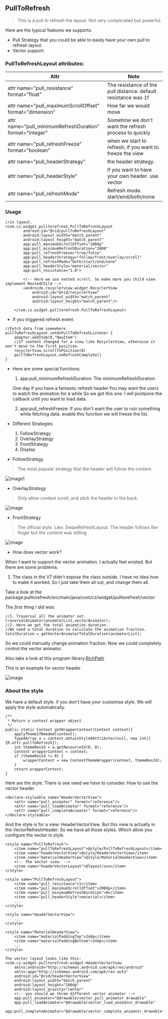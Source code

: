 ## PullToRefresh

> This is a pull to refresh the layout. Not very complicated but powerful.

Here are the typical features we supports:
* Pull Strategy that you could be able to easily have your own pull to refresh layout.
* Vector support.



### PullToRefreshLayout attributes:

| Attr | Note |
| ------ | ---- |
| attr name="pull_resistance" format="float" |  The resistance of the pull distance. default resistance was 1f |
| attr name="pull_maximumScrollOffset" format="dimension"  | How far we would move |
| attr name="pull_minimumRefreshDuration" format="integer" | Sometime we don't want the refresh process to quickly |
| attr name="pull_refreshFreeze" format="boolean"  | when we start to refresh, if you want to freeze the view |
| attr name="pull_headerStrategy" | the header strategy. |
| attr name="pull_headerStyle"  | if you want to have your own header. use vector |
| attr name="pull_refreshMode"  |  Refresh mode. start/end/both/none |

### Usage


```
//in layout.
<com.cz.widget.pulltorefresh.PullToRefreshLayout
        android:id="@+id/pullToRefreshLayout"
        android:layout_width="match_parent"
        android:layout_height="match_parent"
        app:pull_maximumScrollOffset="100dp"
        app:pull_minimumRefreshDuration="2000"
        app:pull_refreshFreeze="true/false"
        app:pull_headerStrategy="follow/front/overlay/scroll"
        app:pull_refreshMode="both/start/end/none"
        app:pull_headerStyle="material/vector"
        app:pull_resistance="1.0">

        <!-- Here we use nested scroll. So make mare you child view implement NestedChild -->
        <androidx.recyclerview.widget.RecyclerView
            android:id="@+id/recyclerView"
            android:layout_width="match_parent"
            android:layout_height="match_parent"/>

    </com.cz.widget.pulltorefresh.PullToRefreshLayout>
```

* If you triggered refresh event.

```
//Fetch data from somewhere
pullToRefreshLayout.setOnPullToRefreshListener {
    adapter.addItem(0,"NewItem")
    //If content changed for a view like RecyclerView, otherwise it won't move to the first position.
    recyclerView.scrollToPosition(0)
    pullToRefreshLayout.onRefreshComplete()
}
```

* Here are some special functions.

    1. app:pull_minimumRefreshDuration: The minimumRefreshDuration

    One day if you have a fantastic refresh header.You may want the users to watch the animation for a while
    So we got this one. I will postpone the callback until you want to load data.

    2. app:pull_refreshFreeze: If you don't want the user to ruin something while fetching data. enable this function we will freeze the list.

* Different Strategies

    1. FollowStrategy
    2. OverlayStrategy
    3. FrontStrategy
    4. Display


* FollowStrategy
> The most popular strategy that the header will follow the content.

![image1](https://github.com/momodae/LibraryResources/blob/master/RecyclerViewLibrary/image/pulltorefresh/image1.gif?raw=true)


* OverlayStrategy
> Only allow content scroll, and stick the header in the back.

![image](https://github.com/momodae/LibraryResources/blob/master/RecyclerViewLibrary/image/pulltorefresh/image2.gif?raw=true)

* FrontStrategy
> The official style. Like: SwipeRefreshLayout. The header follows the finger but the content was stilling

![image](https://github.com/momodae/LibraryResources/blob/master/RecyclerViewLibrary/image/pulltorefresh/image3.gif?raw=true)


* How does vector work?

When I want to support the vector animation. I actually feel existed.
But there are some problems.

1. The class in the V7 didn't expose the class outside. I have no idea how to make it worked.
So I just take them all out, and change them all.

Take a look at the package:pulltorefresh/src/main/java/com/cz/widget/pulltorefresh/vector

*The first thing I did was:*

```
//1. Traversal all the animator set.
traversalAnimator(animatorList,vectorAnimator);
//2. Here we got the total animation duration.
//We need a total duration to calculate the animation fraction.
totalDuration = getVectorAnimatorTotalDuration(animatorList);
```

So we could manually change animation fraction. Now we could completely control the vector animator.

Also take a look at this program library:[RichPath](https://github.com/tarek360/RichPath)

This is an example for vector header

![image](https://github.com/momodae/LibraryResources/blob/master/RecyclerViewLibrary/image/pulltorefresh/image4.gif?raw=true)


### About the style
We have a default style. if you don't have your customise style. We will apply the style automatically.

```
/**
 * Return a context wrapper object.
 */
public static Context getWrapperContext(Context context){
    applyThemeIfNeeded(context);
    TypedArray a = context.obtainStyledAttributes(null, new int[]{R.attr.pullToRefresh});
    int themeResId = a.getResourceId(0, 0);
    Context wrapperContext = context;
    if (themeResId != 0) {
        wrapperContext = new ContextThemeWrapper(context, themeResId);
    }
    return wrapperContext;
}
```


Here are the style. There is one need we have to consider. How to use the vector header.

```
<declare-styleable name="HeaderVectorView">
    <attr name="pull_animator" format="reference"/>
    <attr name="pull_loadAnimator" format="reference"/>
    <attr name="pull_completeAnimator" format="reference"/>
</declare-styleable>
```

And the style is for a view: HeaderVectorView.
But this view is actually in the VectorRefreshHeader.
So we have all those styles. Which allow you configure the vector in style.

```
<style name="PullToRefresh">
    <item name="pullToRefreshLayout">@style/PullToRefreshLayout</item>
    <item name="headerVectorView">@style/HeaderVectorView</item>
    <item name="materialHeaderView">@style/MaterialHeaderView</item>
    <!-- The vector view. -->
    <item name="headerVectorLayout">@layout/xxx</item>
</style>

<style name="PullToRefreshLayout">
    <item name="pull_resistance">1</item>
    <item name="pull_maximumScrollOffset">200dp</item>
    <item name="pull_minimumRefreshDuration">0</item>
    <item name="pull_headerStyle">material</item>
    ...
</style>

<style name="HeaderVectorView">
    ...
</style>

<style name="MaterialHeaderView">
    <item name="materialPaddingTop">24dp</item>
    <item name="materialPaddingBottom">24dp</item>
    ...
</style>

The vector layout looks like this:
<com.cz.widget.pulltorefresh.widget.HeaderVectorView
    xmlns:android="http://schemas.android.com/apk/res/android"
    xmlns:app="http://schemas.android.com/apk/res-auto"
    android:id="@+id/headerVectorView"
    android:layout_width="match_parent"
    android:layout_height="100dp"
    android:layout_gravity="center"
    <!-- you should we three different vector animator -->
    app:pull_animator="@drawable/vector_pull_animator_drawable"
    app:pull_loadAnimator="@drawable/vector_load_animator_drawable"
    app:pull_completeAnimator="@drawable/vector_complete_animator_drawable"/>

```